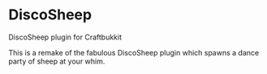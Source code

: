 DiscoSheep
==========

DiscoSheep plugin for Craftbukkit

This is a remake of the fabulous DiscoSheep plugin which spawns a dance party of sheep at your whim.
